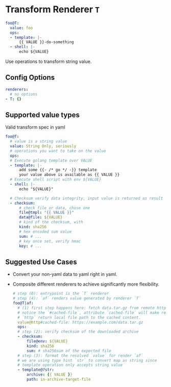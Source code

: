 # Transform Renderer `T`

```yaml
foo@T:
  value: foo
  ops:
  - template: |-
      {{ VALUE }}-do-something
  - shell: |-
      echo ${VALUE}
```

Use operations to transform string value.

## Config Options

```yaml
renderers:
  # no options
- T: {}
```

## Supported value types

Valid transform spec in yaml

```yaml
foo@T:
  # value is a string value
  value: String Only, seriously
  # operations you want to take on the value
  ops:
  # Execute golang template over VALUE
  - template: |-
      add some {{- /* go */ -}} template
      your value above is available as {{ VALUE }}
  # Execute shell script with env ${VALUE}
  - shell: |-
      echo "${VALUE}"

  # Checksum verify data integrity, input value is returned as result
  - checksum:
      # check file or data, chose one
      file@tmpl: "{{ VALUE }}"
      data@file: ${VALUE}
      # kind of the checksum, with
      kind: sha256
      # hex encoded sum value
      sum: # ...
      # key once set, verify hmac
      key: # ...
```

## Suggested Use Cases

- Convert your non-yaml data to yaml right in yaml.
- Composite different renderers to achieve significantly more flexibility.

  ```yaml
  # step (0): entrypoint is the `T` renderer
  # step (4): `af` renders value generated by renderer `T`
  foo@T|af:
    # (1) first step happens here: fetch data.tar.gz from remote http endpoint
    # notice the `#cached-file`, attribute `cached-file` will make renderer
    # `http` return local file path to the cached content.
    value@http#cached-file: https://example.com/data.tar.gz
    ops:
    # step (2): verify checksum of the downloaded archive
    - checksum:
        file@env: ${VALUE}
        kind: sha256
        sum: # sha256sum of the expected file
    # step (3): format the resolved `value` for render `af`
    # we are using type hint `str` to convert map as string since
    # template operation only accepts string value
    - template@?str:
        archive: {{ VALUE }}
        path: in-archive-target-file
  ```
